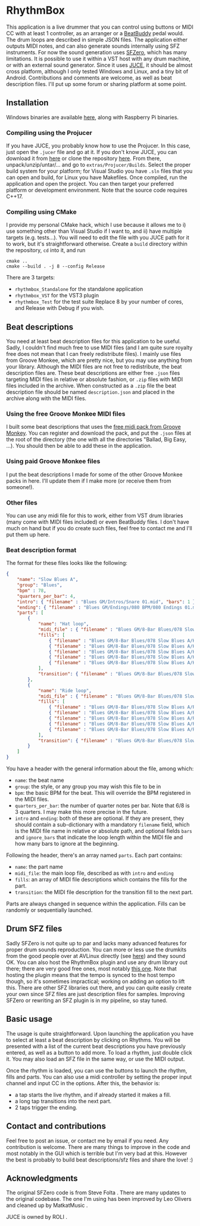 # RhythmBox

This application is a live drummer that you can control using buttons or MIDI CC with at least 1 controller, as an arranger or a [BeatBuddy](https://singularsound.com/) pedal would.
The drum loops are described in simple JSON files.
The application either outputs MIDI notes, and can also generate sounds internally using SFZ instruments.
For now the sound generation uses [SFZero](http://stevefolta.github.io/SFZero/), which has many limitations.
It is possible to use it within a VST host with any drum machine, or with an external sound generator.
Since it uses [JUCE](https://juce.com/), it should be almost cross platform, although I only tested Windows and Linux, and a tiny bit of Android.
Contributions and comments are welcome, as well as beat description files.
I'll put up some forum or sharing platform at some point.

## Installation

Windows binaries are available [here](https://github.com/paulfd/rhythmbox/releases), along with Raspberry Pi binaries.

### Compiling using the Projucer

If you have JUCE, you probably know how to use the Projucer.
In this case, just open the `.jucer` file and go at it.
If you don't know JUCE, you can download it from [here](https://shop.juce.com/get-juce) or clone the repository [here](https://github.com/WeAreROLI/JUCE).
From there, unpack/unzip/untar/... and go to `extras/Projucer/Builds`.
Select the proper build system for your platform; for Visual Studio you have `.sln` files that you can open and build, for Linux you have Makefiles.
Once compiled, run the application and open the project.
You can then target your preferred platform or development environment.
Note that the source code requires C++17.

### Compiling using CMake

I provide my personal CMake hack, which I use because it allows me to i) use something other than Visual Studio if I want to, and ii) have multiple targets (e.g. tests...).
You will need to edit the file with you JUCE path for it to work, but it's straightforward otherwise.
Create a `build` directory within the repository, `cd` into it, and run
```
cmake ..
cmake --build . -j 8 --config Release
```
There are 3 targets:
- `rhythmbox_Standalone` for the standalone application
- `rhythmbox_VST` for the VST3 plugin
- `rhythmbox_Test` for the test suite
Replace 8 by your number of cores, and Release with Debug if you wish.

## Beat descriptions

You need at least beat description files for this application to be useful.
Sadly, I couldn't find much free to use MIDI files (and I am quite sure royalty free does not mean that I can freely redistribute files).
I mainly use files from Groove Monkee, which are pretty nice, but you may use anything from your library.
Although the MIDI files are not free to redistribute, the beat description files are.
These beat descriptions are either free `.json` files targeting MIDI files in relative or absolute fashion, or `.zip` files with MIDI files included in the archive.
When constructed as a `.zip` file the beat description file should be named `description.json` and placed in the archive along with the MIDI files.

### Using the free Groove Monkee MIDI files

I built some beat descriptions that uses the [free midi pack from Groove Monkey](https://groovemonkee.com/pages/free-midi-loops).
You can register and download the pack, and put the `.json` files at the root of the directory (the one with all the directories "Ballad, Big Easy, ...).
You should then be able to add these in the application.

### Using paid Groove Monkee files

I put the beat descriptions I made for some of the other Groove Monkee packs in here.
I'll update them if I make more (or receive them from someone!).

### Other files

You can use any midi file for this to work, either from VST drum libraries (many come with MIDI files included) or even BeatBuddy files.
I don't have much on hand but if you do create such files, feel free to contact me and I'll put them up here.

### Beat description format

The format for these files looks like the following:
```json
{
    "name": "Slow Blues A",
    "group": "Blues",
    "bpm" : 78,
    "quarters_per_bar": 4,
    "intro": { "filename" : "Blues GM/Intros/Snare 01.mid", "bars": 1 },
    "ending": { "filename" : "Blues GM/Endings/080 BPM/080 Endings 01.mid", "bars": 2 },
    "parts": [
        {
            "name": "Hat loop",
            "midi_file" : { "filename" : "Blues GM/8-Bar Blues/078 Slow Blues A/Hat Grooves/Slow Blues A Hats F1 S.mid", "bars": 4, "ignore_bars": 1 },
            "fills": [
                { "filename" : "Blues GM/8-Bar Blues/078 Slow Blues A/Hat Grooves/Slow Blues A Hats F2 S.mid", "bars": 1, "ignore_bars": 7 },
                { "filename" : "Blues GM/8-Bar Blues/078 Slow Blues A/Hat Grooves/Slow Blues A Hats F3 M.mid", "bars": 1, "ignore_bars": 7 },
                { "filename" : "Blues GM/8-Bar Blues/078 Slow Blues A/Hat Grooves/Slow Blues A Hats F4 M.mid", "bars": 1, "ignore_bars": 7 },
                { "filename" : "Blues GM/8-Bar Blues/078 Slow Blues A/Hat Grooves/Slow Blues A Hats F5 M.mid", "bars": 1, "ignore_bars": 7 },
                { "filename" : "Blues GM/8-Bar Blues/078 Slow Blues A/Hat Grooves/Slow Blues A Hats F6 L.mid", "bars": 1, "ignore_bars": 7 }
            ],
            "transition": { "filename" : "Blues GM/8-Bar Blues/078 Slow Blues A/Hat Grooves/Slow Blues A Hats F1 S.mid", "bars": 1, "ignore_bars": 7 }
        },
        {
            "name": "Ride loop",
            "midi_file" : { "filename" : "Blues GM/8-Bar Blues/078 Slow Blues A/Ride Grooves/Slow Blues A Ride F1 S.mid", "bars": 4, "ignore_bars": 1},
            "fills": [
                { "filename" : "Blues GM/8-Bar Blues/078 Slow Blues A/Ride Grooves/Slow Blues A Ride F2 S.mid", "bars": 1, "ignore_bars": 7 },
                { "filename" : "Blues GM/8-Bar Blues/078 Slow Blues A/Ride Grooves/Slow Blues A Ride F3 M.mid", "bars": 1, "ignore_bars": 7 },
                { "filename" : "Blues GM/8-Bar Blues/078 Slow Blues A/Ride Grooves/Slow Blues A Ride F4 M.mid", "bars": 1, "ignore_bars": 7 },
                { "filename" : "Blues GM/8-Bar Blues/078 Slow Blues A/Ride Grooves/Slow Blues A Ride F5 M.mid", "bars": 1, "ignore_bars": 7 },
                { "filename" : "Blues GM/8-Bar Blues/078 Slow Blues A/Ride Grooves/Slow Blues A Ride F6 L.mid", "bars": 1, "ignore_bars": 7 }
            ],
            "transition": { "filename" : "Blues GM/8-Bar Blues/078 Slow Blues A/Ride Grooves/Slow Blues A Ride F1 S.mid", "bars": 1, "ignore_bars": 7 }
        }
    ]
}
```
You have a header with the general information about the file, among which:
- `name`: the beat name
- `group`: the style, or any group you may wish this file to be in
- `bpm`: the basic BPM for the beat. This will override the BPM registered in the MIDI files.
- `quarters_per_bar`: the number of quarter notes per bar. Note that 6/8 is 3 quarters. I may make this more precise in the future.
- `intro` and `ending`: both of these are optional. If they are present, they should contain a sub-dictionary with a mandatory `filename` field, which is the MIDI file name in relative or absolute path, and optional fields `bars` and `ignore_bars` that indicate the loop length within the MIDI file and how many bars to ignore at the beginning.

Following the header, there's an array named `parts`.
Each part contains:
- `name`: the part name
- `midi_file`: the main loop file, described as with `intro` and `ending`
- `fills`: an array of MIDI file descriptions which contains the fills for the part.
- `transition`: the MIDI file description for the transition fill to the next part.

Parts are always changed in sequence within the application.
Fills can be randomly or sequentially launched.

## Drum SFZ files

Sadly SFZero is not quite up to par and lacks many advanced features for proper drum sounds reproduction.
You can more or less use the drumkits from the good people over at AVLinux directly (see [here](http://www.bandshed.net/avldrumkits/)) and they sound OK.
You can also host the RhythmBox plugin and use any drum library out there; there are very good free ones, most notably [this one](https://www.powerdrumkit.com/).
Note that hosting the plugin means that the tempo is synced to the host tempo though, so it's sometimes impractical; working on adding an option to lift this.
There are other SFZ libraries out there, and you can quite easily create your own since SFZ files are just description files for samples.
Improving SFZero or rewriting an SFZ plugin is in my pipeline, so stay tuned.

## Basic usage

The usage is quite straightforward.
Upon launching the application you have to select at least a beat description by clicking on Rhythms.
You will be presented with a list of the current beat descriptions you have previously entered, as well as a button to add more.
To load a rhythm, just double click it.
You may also load an SFZ file in the same way, or use the MIDI output.

Once the rhythm is loaded, you can use the buttons to launch the rhythm, fills and parts.
You can also use a midi controller by setting the proper input channel and input CC in the options.
After this, the behavior is:
- a tap starts the live rhythm, and if already started it makes a fill.
- a long tap transitions into the next part.
- 2 taps trigger the ending.

## Contact and contributions

Feel free to post an issue, or contact me by email if you need.
Any contribution is welcome.
There are many things to improve in the code and most notably in the GUI which is terrible but I'm very bad at this.
However the best is probably to build beat descriptions/sfz files and share the love! :)

## Acknowledgments

The original SFZero code is from Steve Folta [](http://stevefolta.github.io/SFZero/).
There are many updates to the original codebase.
The one I'm using has been improved by Leo Olivers and cleaned up by MatkatMusic [](https://github.com/matkatmusic).

JUCE is owned by ROLI [](https://roli.com/).
